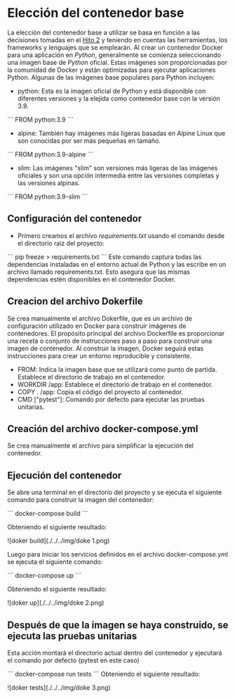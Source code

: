 # Elección del contenedor base

La elección del contenedor base a utilizar se basa en función a las decisiones tomadas en el [Hito 2](./../hito2/hito2.md) y teniendo en cuentas las herramientas, los frameworks y lenguajes que se emplearán. Al crear un contenedor Docker para una aplicación en _Python_, generalmente se comienza seleccionando una imagen base de _Python_ oficial. Estas imágenes son proporcionadas por la comunidad de Docker y están optimizadas para ejecutar aplicaciones Python. Algunas de las imágenes base populares para Python incluyen:

- python: Esta es la imagen oficial de Python y está disponible con diferentes versiones y la elejida como contenedor base con la versión 3.9.

´´´
FROM python:3.9
´´´

- alpine: También hay imágenes más ligeras basadas en Alpine Linux que son conocidas por ser más pequeñas en tamaño.

´´´
FROM python:3.9-alpine
´´´

- slim: Las imágenes "slim" son versiones más ligeras de las imágenes oficiales y son una opción intermedia entre las versiones completas y las versiones alpinas.

´´´
FROM python:3.9-slim
´´´

## Configuración del contenedor

- Primero creamos el archivo _requirements.txt_ usando el comando desde el directorio raiz del proyecto:

´´´
pip freeze > requirements.txt
´´´
Este comando captura todas las dependencias instaladas en el entorno actual de Python y las escribe en un archivo llamado requirements.txt. Esto asegura que las mismas dependencias estén disponibles en el contenedor Docker.

## Creacion del archivo Dokerfile

Se crea manualmente el archivo Dokerfile, que es un archivo de configuración utilizado en Docker para construir imágenes de contenedores. El propósito principal del archivo Dockerfile es proporcionar una receta o conjunto de instrucciones paso a paso para construir una imagen de contenedor. Al construir la imagen, Docker seguirá estas instrucciones para crear un entorno reproducible y consistente.

- FROM: Indica la imagen base que se utilizará como punto de partida. Establece el directorio de trabajo en el contenedor.
- WORKDIR /app: Establece el directorio de trabajo en el contenedor.
- COPY . /app: Copia el código del proyecto al contenedor.
- CMD ["pytest"]: Comando por defecto para ejecutar las pruebas unitarias.

## Creación del archivo docker-compose.yml

Se crea manualmente el archivo para simplificar la ejecución del contenedor.

## Ejecución del contenedor

Se abre una terminal en el directorio del proyecto y se ejecuta el siguiente comando para construir la imagen del contenedor:

´´´
docker-compose build
´´´

Obteniendo el siguiente resultado:

![doker build](./../../img/doke 1.png)

Luego para iniciar los servicios definidos en el archivo docker-compose.yml se ejecuta el siguiente comando:

´´´
docker-compose up
´´´

Obteniendo el siguiente resultado:

![doker up](./../../img/doke 2.png)

## Después de que la imagen se haya construido, se ejecuta las pruebas unitarias

Esta acción montará el directorio actual dentro del contenedor y ejecutará el comando por defecto (pytest en este caso)

´´´
docker-compose run tests
´´´
Obteniendo el siguiente resultado:

![doker tests](./../../img/doke 3.png)
